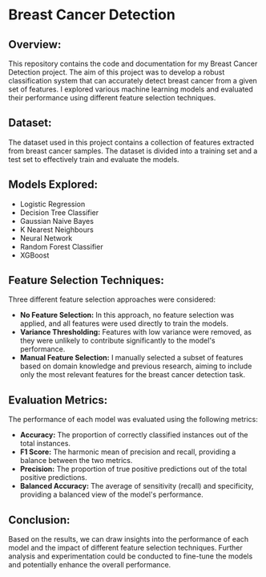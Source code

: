 # Breast Cancer Detection
## Overview:
This repository contains the code and documentation for my Breast Cancer Detection project. The aim of this project was to develop a robust classification system that can accurately detect breast cancer from a given set of features. I explored various machine learning models and evaluated their performance using different feature selection techniques.

## Dataset:
The dataset used in this project contains a collection of features extracted from breast cancer samples. The dataset is divided into a training set and a test set to effectively train and evaluate the models.

## Models Explored:
- Logistic Regression
- Decision Tree Classifier
- Gaussian Naive Bayes
- K Nearest Neighbours
- Neural Network
- Random Forest Classifier
- XGBoost

## Feature Selection Techniques:
Three different feature selection approaches were considered:
- **No Feature Selection:** In this approach, no feature selection was applied, and all features were used directly to train the models.
- **Variance Thresholding:** Features with low variance were removed, as they were unlikely to contribute significantly to the model's performance.
- **Manual Feature Selection:** I manually selected a subset of features based on domain knowledge and previous research, aiming to include only the most relevant features for the breast cancer detection task.

## Evaluation Metrics:
The performance of each model was evaluated using the following metrics:
- **Accuracy:** The proportion of correctly classified instances out of the total instances.
- **F1 Score:** The harmonic mean of precision and recall, providing a balance between the two metrics.
- **Precision:** The proportion of true positive predictions out of the total positive predictions.
- **Balanced Accuracy:** The average of sensitivity (recall) and specificity, providing a balanced view of the model's performance.

## Conclusion:
Based on the results, we can draw insights into the performance of each model and the impact of different feature selection techniques. Further analysis and experimentation could be conducted to fine-tune the models and potentially enhance the overall performance.

